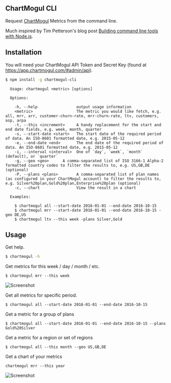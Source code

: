 ChartMogul CLI
---------------

Request [ChartMogul](https://chartmogul.com) Metrics from the command line.

Much inspired by Tim Petterson's blog post [Building command line tools with Node.js](https://developer.atlassian.com/blog/2015/11/scripting-with-node/).

## Installation

You will need your ChartMogul API Token and Secret Key (found at https://app.chartmogul.com/#admin/api).

```sh
$ npm install -g chartmogul-cli
```

```
  Usage: chartmogul <metric> [options]

  Options:

    -h, --help                 output usage information
    <metric>                   The metric you would like fetch, e.g. all, mrr, arr, customer-churn-rate, mrr-churn-rate, ltv, customers, asp, arpa
    -t, --this <increment>     A handy replacement for the start and end date fields, e.g. week, month, quarter
    -s, --start-date <start>   The start date of the required period of data. An ISO-8601 formatted date, e.g. 2015-05-12
    -e, --end-date <end>       The end date of the required period of data. An ISO-8601 formatted date, e.g. 2015-05-12
    -i, --interval <interval>  One of `day`, `week`, `month` (default), or `quarter`
    -g, --geo <geo>      A comma-separated list of ISO 3166-1 Alpha-2 formatted country codes to filter the results to, e.g. US,GB,DE (optional)
    -P, --plans <plans>        A comma-separated list of plan names (as configured in your ChartMogul account) to filter the results to, e.g. Silver%20plan,Gold%20plan,Enterprise%20plan (optional)
    -c, --chart                View the result in a chart

  Examples:

    $ chartmogul all --start-date 2016-01-01 --end-date 2016-10-15
    $ chartmogul mrr --start-date 2016-01-01 --end-date 2016-10-15 -geo DE,US
    $ chartmogul ltv --this week -plans Silver,Gold
```

## Usage

Get help.

```sh
$ chartmogul -h
```

Get metrics for this week / day / month / etc.

```
$ chartmogul mrr --this week
```

![Screenshot](http://imgur.com/4v6VI8y.png)

Get all metrics for specific period.

```
$ chartmogul all --start-date 2016-01-01 --end-date 2016-10-15
```

Get a metric for a group of plans

```
$ chartmogul all --start-date 2016-01-01 --end-date 2016-10-15 --plans Gold%20Silver
```

Get a metric for a region or set of regions

```
$ chartmogul all --this month --geo US,GB,DE
```

Get a chart of your metrics

```
chartmogul mrr --this year
```

![Screenshot](http://i.imgur.com/xmso0uo.png)